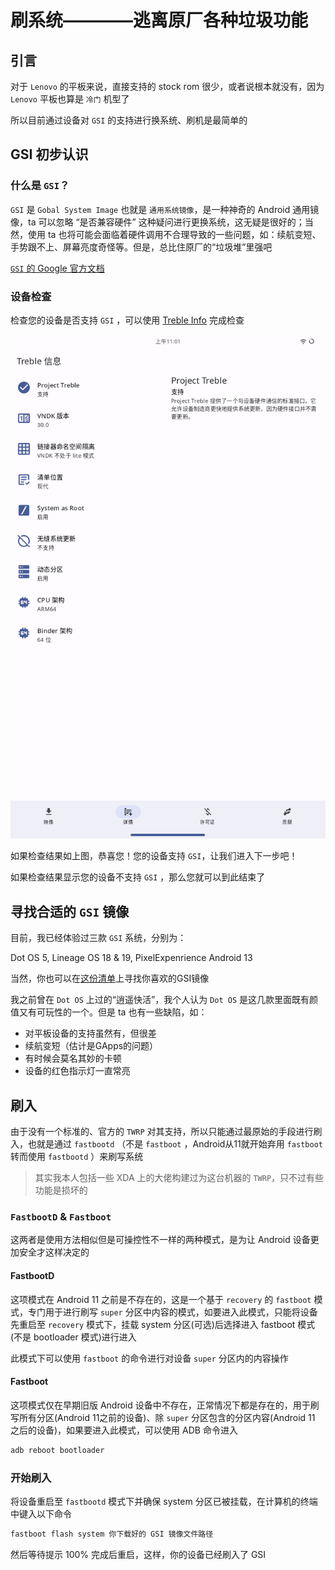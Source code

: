# 刷系统————逃离原厂各种垃圾功能

## 引言

对于 `Lenovo` 的平板来说，直接支持的 stock rom 很少，或者说根本就没有，因为 `Lenovo` 平板也算是 `冷门` 机型了

所以目前通过设备对 `GSI` 的支持进行换系统、刷机是最简单的

## GSI 初步认识

### 什么是 `GSI`？

`GSI` 是 `Gobal System Image` 也就是 `通用系统镜像`，是一种神奇的 Android 通用镜像，ta 可以忽略 “是否兼容硬件” 这种疑问进行更换系统，这无疑是很好的；当然，使用 ta 也将可能会面临着硬件调用不合理导致的一些问题，如：续航变短、手势跟不上、屏幕亮度奇怪等。但是，总比住原厂的“垃圾堆”里强吧

[`GSI` 的 Google 官方文档](https://source.android.google.cn/docs/setup/create/gsi?hl=zh-cn)

### 设备检查

检查您的设备是否支持 `GSI` ，可以使用 [Treble Info](https://gitlab.com/api/v4/projects/30453147/packages/generic/apk/5.2.3/TrebleInfo-free.apk) 完成检查

![gsi-supprot](../../../assets/gsi_support.png)

如果检查结果如上图，恭喜您！您的设备支持 `GSI`，让我们进入下一步吧！

如果检查结果显示您的设备不支持 `GSI` ，那么您就可以到此结束了

## 寻找合适的 `GSI` 镜像

目前，我已经体验过三款 `GSI` 系统，分别为：

Dot OS 5, Lineage OS 18 & 19, PixelExpenrience Android 13

当然，你也可以在[这份清单](https://github.com/phhusson/treble_experimentations/wiki/Generic-System-Image-%28GSI%29-list)上寻找你喜欢的GSI镜像

我之前曾在 `Dot OS` 上过的“逍遥快活”，我个人认为 `Dot OS` 是这几款里面既有颜值又有可玩性的一个。但是 ta 也有一些缺陷，如：

- 对平板设备的支持虽然有，但很差
- 续航变短（估计是GApps的问题）
- 有时候会莫名其妙的卡顿
- 设备的红色指示灯一直常亮

## 刷入

由于没有一个标准的、官方的 `TWRP` 对其支持，所以只能通过最原始的手段进行刷入，也就是通过 `fastbootd` （不是 `fastboot` ，Android从11就开始弃用 `fastboot` 转而使用 `fastbootd` ）来刷写系统

> 其实我本人包括一些 XDA 上的大佬构建过为这台机器的 `TWRP`，只不过有些功能是损坏的

### `FastbootD` & `Fastboot`

这两者是使用方法相似但是可操控性不一样的两种模式，是为让 Android 设备更加安全才这样决定的

#### FastbootD

这项模式在 Android 11 之前是不存在的，这是一个基于 `recovery` 的 `fastboot` 模式，专门用于进行刷写 `super` 分区中内容的模式，如要进入此模式，只能将设备先重启至 `recovery` 模式下，挂载 system 分区(可选)后选择进入 fastboot 模式(不是 bootloader 模式)进行进入

此模式下可以使用 `fastboot` 的命令进行对设备 `super` 分区内的内容操作

#### Fastboot

这项模式仅在早期旧版 Android 设备中不存在，正常情况下都是存在的，用于刷写所有分区(Android 11之前的设备)、除 `super` 分区包含的分区内容(Android 11 之后的设备)，如果要进入此模式，可以使用 ADB 命令进入

```zsh
adb reboot bootloader
```

### 开始刷入

将设备重启至 `fastbootd` 模式下并确保 system 分区已被挂载，在计算机的终端中键入以下命令

```zsh
fastboot flash system 你下载好的 GSI 镜像文件路径
```

然后等待提示 100% 完成后重启，这样，你的设备已经刷入了 GSI
